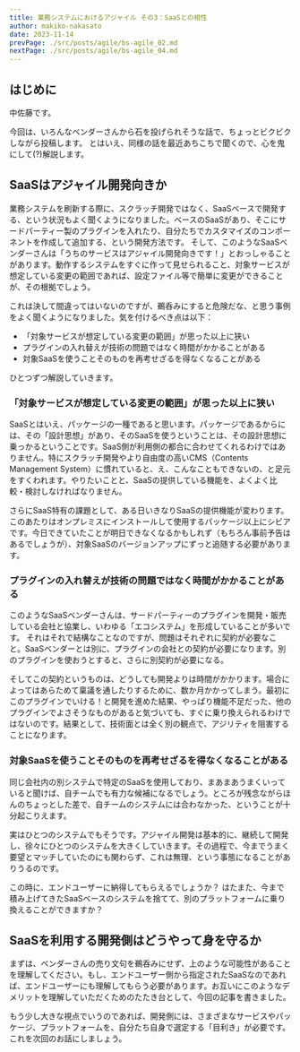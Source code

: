 ```yaml
---
title: 業務システムにおけるアジャイル その3：SaaSとの相性
author: makiko-nakasato
date: 2023-11-14
prevPage: ./src/posts/agile/bs-agile_02.md
nextPage: ./src/posts/agile/bs-agile_04.md
---
```


## はじめに
中佐藤です。

今回は、いろんなベンダーさんから石を投げられそうな話で、ちょっとビクビクしながら投稿します。
とはいえ、同様の話を最近あちこちで聞くので、心を鬼にして(?)解説します。

## SaaSはアジャイル開発向きか
業務システムを刷新する際に、スクラッチ開発ではなく、SaaSベースで開発する、という状況もよく聞くようになりました。ベースのSaaSがあり、そこにサードパーティー製のプラグインを入れたり、自分たちでカスタマイズのコンポーネントを作成して追加する、という開発方法です。
そして、このようなSaaSベンダーさんは「うちのサービスはアジャイル開発向きです！」とおっしゃることがあります。動作するシステムをすぐに作って見せられること、対象サービスが想定している変更の範囲であれば、設定ファイル等で簡単に変更ができることが、その根拠でしょう。

これは決して間違ってはいないのですが、鵜呑みにすると危険だな、と思う事例をよく聞くようになりました。気を付けるべき点は以下：
- 「対象サービスが想定している変更の範囲」が思った以上に狭い
- プラグインの入れ替えが技術の問題ではなく時間がかかることがある
- 対象SaaSを使うことそのものを再考せざるを得なくなることがある

ひとつずつ解説していきます。

### 「対象サービスが想定している変更の範囲」が思った以上に狭い
SaaSとはいえ、パッケージの一種であると思います。パッケージであるからには、その「設計思想」があり、そのSaaSを使うということは、その設計思想に乗っかるということです。SaaS側が利用側の都合に合わせてくれるわけではありません。特にスクラッチ開発やより自由度の高いCMS（Contents Management System）に慣れていると、え、こんなこともできないの、と足元をすくわれます。やりたいことと、SaaSの提供している機能を、よくよく比較・検討しなければなりません。

さらにSaaS特有の課題として、ある日いきなりSaaSの提供機能が変わります。このあたりはオンプレミスにインストールして使用するパッケージ以上にシビアです。今日できていたことが明日できなくなるかもしれず（もちろん事前予告はあるでしょうが）、対象SaaSのバージョンアップにずっと追随する必要があります。

### プラグインの入れ替えが技術の問題ではなく時間がかかることがある
このようなSaaSベンダーさんは、サードパーティーのプラグインを開発・販売している会社と協業し、いわゆる「エコシステム」を形成していることが多いです。
それはそれで結構なことなのですが、問題はそれぞれに契約が必要なこと。SaaSベンダーとは別に、プラグインの会社との契約が必要になります。別のプラグインを使おうとすると、さらに別契約が必要になる。

そしてこの契約というものは、どうしても開発よりは時間がかかります。場合によってはあらためて稟議を通したりするために、数か月かかってしまう。最初にこのプラグインでいける！と開発を進めた結果、やっぱり機能不足だった、他のプラグインでよさそうなものがあると気づいても、すぐに乗り換えられるわけではないのです。結果として、技術面とは全く別の観点で、アジリティを阻害することになります。

### 対象SaaSを使うことそのものを再考せざるを得なくなることがある
同じ会社内の別システムで特定のSaaSを使用しており、まあまあうまくいっていると聞けば、自チームでも有力な候補になるでしょう。ところが残念ながらほんのちょっとした差で、自チームのシステムには合わなかった、ということが十分起こりえます。

実はひとつのシステムでもそうです。アジャイル開発は基本的に、継続して開発し、徐々にひとつのシステムを大きくしていきます。その過程で、今までうまく要望とマッチしていたのにも関わらず、これは無理、という事態になることがありうるのです。

この時に、エンドユーザーに納得してもらえるでしょうか？
はたまた、今まで積み上げてきたSaaSベースのシステムを捨てて、別のプラットフォームに乗り換えることができますか？

## SaaSを利用する開発側はどうやって身を守るか
まずは、ベンダーさんの売り文句を鵜呑みにせず、上のような可能性があることを理解してください。もし、エンドユーザー側から指定されたSaaSなのであれば、エンドユーザーにも理解してもらう必要があります。お互いにこのようなデメリットを理解していただくためのたたき台として、今回の記事を書きました。

もう少し大きな視点でいうのであれば、開発側には、さまざまなサービスやパッケージ、プラットフォームを、自分たち自身で選定する「目利き」が必要です。
これを次回のお話にしましょう。
